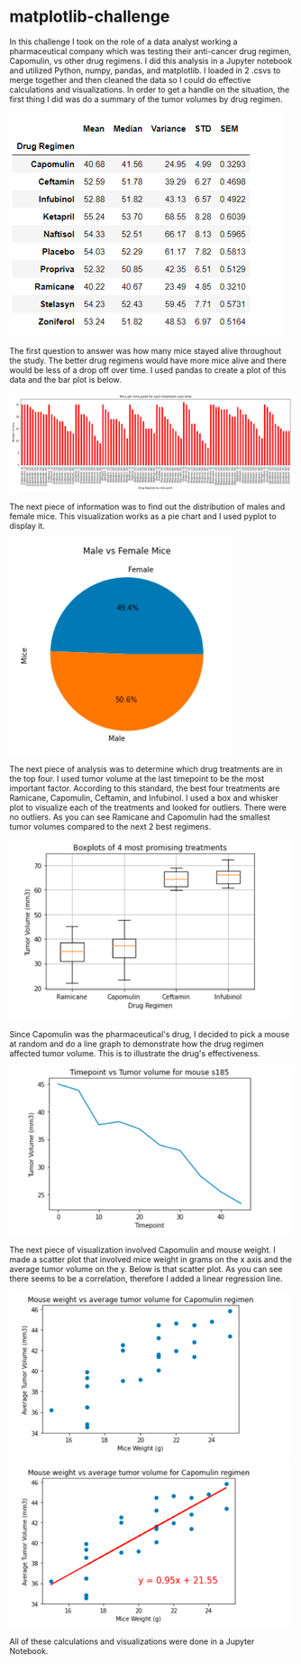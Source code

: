 # matplotlib-challenge

In this challenge I took on the role of a data analyst working a pharmaceutical company which was testing their anti-cancer drug regimen, Capomulin, vs other drug regimens. I did this analysis in a Jupyter notebook and utilized Python, numpy, pandas, and matplotlib. I loaded in 2 .csvs to merge together and then cleaned the data so I could do effective calculations and visualizations. In order to get a handle on the situation, the first thing I did was do a summary of the tumor volumes by drug regimen.

![reg_sum](/Images/regimen_summary.png)

The first question to answer was how many mice stayed alive throughout the study. The better drug regimens would have more mice alive and there would be less of a drop off over time. I used pandas to create a plot of this data and the bar plot is below. 

![mice_over_time](/Images/no_mice_over_time.png)

The next piece of information was to find out the distribution of males and female mice. This visualization works as a pie chart and I used pyplot to display it. 

![pie_chart](/Images/pie_chart.png)

The next piece of analysis was to determine which drug treatments are in the top four. I used tumor volume at the last timepoint to be the most important factor. According to this standard, the best four treatments are Ramicane, Capomulin, Ceftamin, and Infubinol. I used a box and whisker plot to visualize each of the treatments and looked for outliers. There were no outliers. As you can see Ramicane and Capomulin had the smallest tumor volumes compared to the next 2 best regimens.

![boxplot](/Images/boxplots.png)

Since Capomulin was the pharmaceutical's drug, I decided to pick a mouse at random and do a line graph to demonstrate how the drug regimen affected tumor volume. This is to illustrate the drug's effectiveness. 

![lineplot](/Images/lineplot.png)

The next piece of visualization involved Capomulin and mouse weight. I made a scatter plot that involved mice weight in grams on the x axis and the average tumor volume on the y. Below is that scatter plot. As you can see there seems to be a correlation, therefore I added a linear regression line. 

<img src="/Images/scatter.png" width="500"> 
<img src="/Images/lin_regress.png" width="500">

All of these calculations and visualizations were done in a Jupyter Notebook. 
